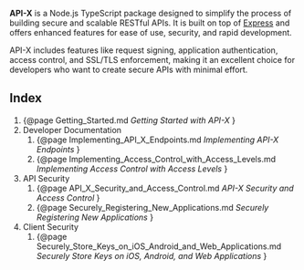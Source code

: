 **API-X** is a Node.js TypeScript package designed to simplify the process of building secure and scalable RESTful APIs. It is built on top of [Express](https://expressjs.com/) and offers enhanced features for ease of use, security, and rapid development.

API-X includes features like request signing, application authentication, access control, and SSL/TLS enforcement, making it an excellent choice for developers who want to create secure APIs with minimal effort.

## Index

1. {@page Getting_Started.md _Getting Started with API-X_ }
2. Developer Documentation
   1. {@page Implementing_API_X_Endpoints.md _Implementing API-X Endpoints_ }
   2. {@page Implementing_Access_Control_with_Access_Levels.md _Implementing Access Control with Access Levels_ }
3. API Security
   1. {@page API_X_Security_and_Access_Control.md _API-X Security and Access Control_ }
   2. {@page Securely_Registering_New_Applications.md _Securely Registering New Applications_ }
4. Client Security
   1. {@page Securely_Store_Keys_on_iOS_Android_and_Web_Applications.md _Securely Store Keys on iOS, Android, and Web Applications_ }
